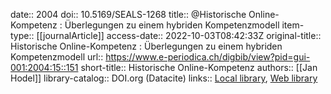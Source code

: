 date:: 2004
doi:: 10.5169/SEALS-1268
title:: @Historische Online-Kompetenz : Überlegungen zu einem hybriden Kompetenzmodell
item-type:: [[journalArticle]]
access-date:: 2022-10-03T08:42:33Z
original-title:: Historische Online-Kompetenz : Überlegungen zu einem hybriden Kompetenzmodell
url:: https://www.e-periodica.ch/digbib/view?pid=gui-001:2004:15::151
short-title:: Historische Online-Kompetenz
authors:: [[Jan Hodel]]
library-catalog:: DOI.org (Datacite)
links:: [Local library](zotero://select/groups/2386895/items/SF4D6C7V), [Web library](https://www.zotero.org/groups/2386895/items/SF4D6C7V)
